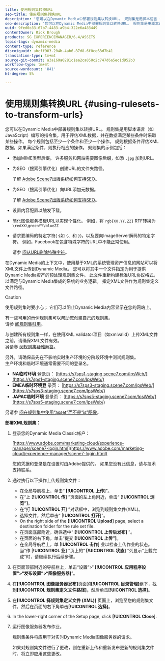 ```yaml
---
title: 使用规则集转换URL
seo-title: 使用规则集转换URL
description: '您可以在Dynamic Media中部署规则集以转换URL。 规则集是用脚本语言（如JavaScript）编写的指令集，用于评估XML数据，并在数据满足某些条件时采取某些操作。 '
seo-description: '您可以在Dynamic Media中部署规则集以转换URL。 规则集是用脚本语言（如JavaScript）编写的指令集，用于评估XML数据，并在数据满足某些条件时采取某些操作。 '
uuid: 9fed0c83-67b7-4483-a9b4-322e6a483449
contentOwner: Rick Brough
products: SG_EXPERIENCEMANAGER/6.4/ASSETS
topic-tags: dynamic-media
content-type: reference
discoiquuid: abcff903-204b-4ab6-87d8-6f0ce63d7b41
translation-type: tm+mt
source-git-commit: a3a160a0281c1ea2ca050c2c747d6a5ec1d952b3
workflow-type: tm+mt
source-wordcount: '841'
ht-degree: 5%

---
```



# 使用规则集转换URL {#using-rulesets-to-transform-urls}

您可以在Dynamic Media中部署规则集以转换URL。 规则集是用脚本语言（如JavaScript）编写的指令集，用于评估XML数据，并在数据满足某些条件时采取某些操作。 每个规则包括至少一个条件和至少一个操作。 规则根据条件评估XML数据，如果满足条件，则执行相应的操作。 规则集的示例包括：

* 添加MIME类型后缀。 许多服务和网站需要图像后缀，如添 `.jpg` 加到URL。
* 为SEO（搜索引擎优化）创建URL的文件夹路径。

   了解 [Adobe Scene7出版系统如何支持SEO](/help/assets/assets/s7_seo.pdf)。

* 为SEO（搜索引擎优化）向URL添加元数据。

   了解 [Adobe Scene7出版系统如何支持SEO](/help/assets/assets/s7_seo.pdf)。

* 设置内容配置以触发下载。
* 简化图像服务模板URL以实现个性化。 例如，将 `rgb{XX,YY,ZZ}` RTF转换为 `\redXX\greenYY\blueZZ`

* 请求要编码的特定字符( `$`如 `{`、和 `}`)，以及要向ImageServer解码的特定字符。 例如，Facebook在包含特殊字符的URL中不能正常使用。

   请参 [阅从URL删除特殊字符](https://helpx.adobe.com/experience-manager/scene7/kb/base/scene7-rulesets/remove-special-characters-urls.html)。

在Dynamic Media的上下文中，使用基于XML的系统管理资产信息的网站可以将XML文件上传到Dynamic Media。 您可以将其中一个文件指定为用于提供Dynamic Media资产的预处理规则集文件。 此文件重新构建标准URL协议格式，以满足与Dynamic Media集成的系统的业务逻辑。 指定XML文件作为规则集定义文件路径。

>[!CAUTION]
>
>使用规则集时要小心； 它们可以阻止Dynamic Media内容显示在您的网站上。

有一些可用的示例规则集可以帮助您创建自己的规则集。\
请参 [阅规则集引用](https://docs.adobe.com/content/help/en/dynamic-media-developer-resources/image-serving-api/image-serving-api/rule-set-reference/c-rule-set-reference.html)。

与创建所有规则集一样，在使用XML validator项目（如xmlvalid）上传XML文件之前，请确保XML文件有效。\
另请参 [阅规则集疑难解答](https://helpx.adobe.com/experience-manager/scene7/kb/base/scene7-rulesets/scene7-ruleset-troubleshooting.html)。

另外，请确保首先在不影响实时生产环境的分阶段环境中测试规则集。\
生产环境和临时环境通常需要不同的登录名。

* **NA临时环境** 登录页： [https://s7sps1-staging.scene7.com/IpsWeb/](https://s7sps1-staging.scene7.com/IpsWeb/)
* **EMEA临时环境登** 录页： [https://s7sps3-staging.scene7.com/IpsWeb/](https://s7sps3-staging.scene7.com/IpsWeb/)
* **JAPAC临时环境** 登录页： [https://s7sps5-staging.scene7.com/IpsWeb/](https://s7sps5-staging.scene7.com/IpsWeb/)

另请参 [阅在规则集中使用“asset”而不是“is”图像](https://helpx.adobe.com/experience-manager/scene7/kb/base/scene7-rulesets/ruleset-asset-instead-image.html)。

**部署XML规则集：**

1. 登录您的Dynamic Media Classic帐户：

   [https://www.adobe.com/marketing-cloud/experience-manager/scene7-login.html](https://www.adobe.com/marketing-cloud/experience-manager/scene7-login.html)

   您的凭据和登录是在设置时由Adobe提供的。 如果您没有此信息，请与技术支持联系。

1. 通过执行以下操作上传规则集文件：

   * 在全局导航栏上，单击“ **[!UICONTROL 上传]**”。
   * 在“上 **[!UICONTROL 传]** ”页面的左上角附近，单击“ **[!UICONTROL 浏览”]**。
   * 在“打 **[!UICONTROL 开]** ”对话框中，浏览到规则集文件(XML)。
   * 选择文件，然后单击“ **[!UICONTROL 打开]**”。
   * On the right side of the **[!UICONTROL Upload]** page, select a destination folder for the rule set file.
   * 在页面底部附近，确保选中“ **[!UICONTROL 上传后发布]** ”。
   * 在页面的右下角，单击“提交 **[!UICONTROL 上传”]**。
   * 在全局导航栏上，单 **[!UICONTROL 击作]** 业以检查上传作业的状态。 当“作 **[!UICONTROL 业]** ”页上的“ **[!UICONTROL 状态]** ”列显示“上载完成”时，请继续执行后续步骤。

1. 在页面顶部附近的导航栏上，单击“设置”>“ **[!UICONTROL 应用程序设置”>“发布设置”>“图像服务器]**”。
1. 在&#x200B;**[!UICONTROL 图像服务器发布]**&#x200B;页面的&#x200B;**[!UICONTROL 目录管理]**&#x200B;组下，找到&#x200B;**[!UICONTROL 规则集定义文件路径]**，然后单击&#x200B;**[!UICONTROL 选择]**。
1. 在&#x200B;**[!UICONTROL 择规则集定义文件 (XML)]** 页面上，浏览至您的规则集文件，然后在页面的右下角单击&#x200B;**[!UICONTROL 选择]**。
1. In the lower-right corner of the Setup page, click **[!UICONTROL Close]**.
1. 运行图像服务器发布作业。

   规则集条件将应用于对实时Dynamic Media图像服务器的请求。

   如果对规则集文件进行了更改，则在重新上传和重新发布更新的规则集文件时，将立即应用这些更改。

